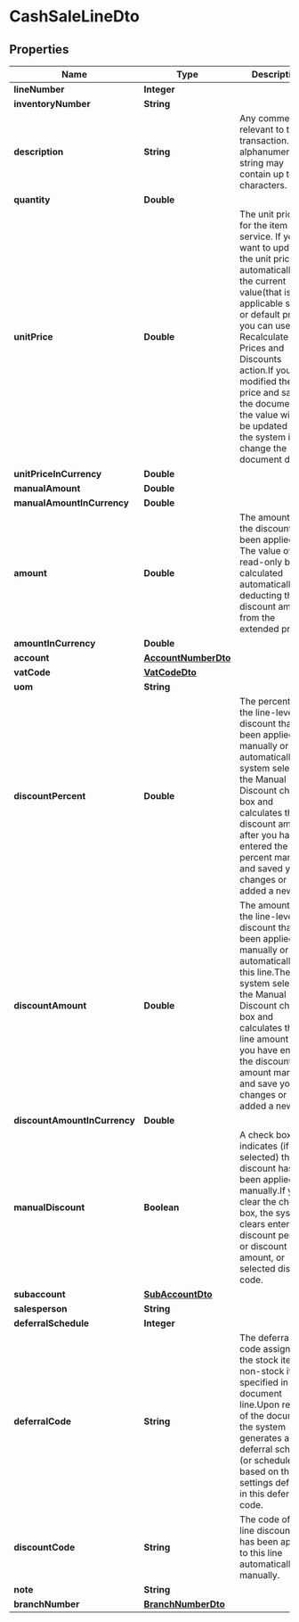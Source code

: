
# CashSaleLineDto

## Properties
Name | Type | Description | Notes
------------ | ------------- | ------------- | -------------
**lineNumber** | **Integer** |  |  [optional]
**inventoryNumber** | **String** |  |  [optional]
**description** | **String** | Any comments relevant to the transaction. The alphanumeric string may contain up to 30 characters. |  [optional]
**quantity** | **Double** |  |  [optional]
**unitPrice** | **Double** | The unit price set for the item or service. If you want to update the unit price  automatically to the current value(that is, the applicable sales or default price),  you can use the Recalculate Prices and Discounts action.If you have modified  the unit price and saved the document, the value will not be updated by the  system if you change the document date. |  [optional]
**unitPriceInCurrency** | **Double** |  |  [optional]
**manualAmount** | **Double** |  |  [optional]
**manualAmountInCurrency** | **Double** |  |  [optional]
**amount** | **Double** | The amount after the discount has been applied. The value of this read-only box  is calculated automatically by deducting the discount amount from the extended price. |  [optional]
**amountInCurrency** | **Double** |  |  [optional]
**account** | [**AccountNumberDto**](AccountNumberDto.md) |  |  [optional]
**vatCode** | [**VatCodeDto**](VatCodeDto.md) |  |  [optional]
**uom** | **String** |  |  [optional]
**discountPercent** | **Double** | The percent of the line-level discount that has been applied manually or  automatically.The system selects the Manual Discount check box and  calculates the discount amount after you have entered the percent manually and  saved your changes or added a new line. |  [optional]
**discountAmount** | **Double** | The amount of the line-level discount that has been applied manually or  automatically to this line.The system selects the Manual Discount check box  and calculates the line amount after you have entered the discount amount  manually and save your changes or added a new line. |  [optional]
**discountAmountInCurrency** | **Double** |  |  [optional]
**manualDiscount** | **Boolean** | A check box that indicates (if selected) that the discount has been applied  manually.If you clear the check box, the system clears entered discount percent,  or discount amount, or selected discount code. |  [optional]
**subaccount** | [**SubAccountDto**](SubAccountDto.md) |  |  [optional]
**salesperson** | **String** |  |  [optional]
**deferralSchedule** | **Integer** |  |  [optional]
**deferralCode** | **String** | The deferral code assigned to the stock item or non-stock item specified in this  document line.Upon release of the document, the system generates a deferral  schedule (or schedules) based on the settings defined in this deferral code. |  [optional]
**discountCode** | **String** | The code of the line discount that has been applied to this line automatically or manually. |  [optional]
**note** | **String** |  |  [optional]
**branchNumber** | [**BranchNumberDto**](BranchNumberDto.md) |  |  [optional]



